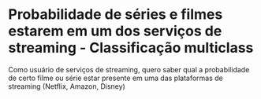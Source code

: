 # Probabilidade de séries e filmes estarem em um dos serviços de streaming - Classificação multiclass
Como usuário de serviços de streaming, quero saber qual a probabilidade de certo filme ou série estar presente em uma das plataformas de streaming (Netflix, Amazon, Disney)

